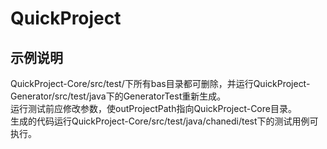 QuickProject
====
示例说明
----
QuickProject-Core/src/test/下所有bas目录都可删除，并运行QuickProject-Generator/src/test/java下的GeneratorTest重新生成。<br>
运行测试前应修改参数，使outProjectPath指向QuickProject-Core目录。<br>
生成的代码运行QuickProject-Core/src/test/java/chanedi/test下的测试用例可执行。<br>